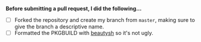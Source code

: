 **Before submitting a pull request, I did the following...**

- [ ] Forked the repository and create my branch from `master`, making sure to give the branch a descriptive name.
- [ ] Formatted the PKGBUILD with [beautysh](https://github.com/bemeurer/beautysh) so it's not ugly.

<!-- Put all relevant discussion under this line -->
